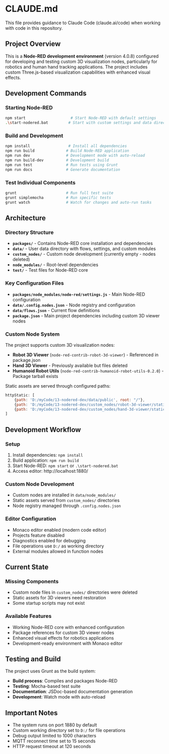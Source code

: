 # CLAUDE.md

This file provides guidance to Claude Code (claude.ai/code) when working with code in this repository.

## Project Overview

This is a **Node-RED development environment** (version 4.0.8) configured for developing and testing custom 3D visualization nodes, particularly for robotics and human hand tracking applications. The project includes custom Three.js-based visualization capabilities with enhanced visual effects.

## Development Commands

### Starting Node-RED
```bash
npm start                    # Start Node-RED with default settings
.\start-nodered.bat         # Start with custom settings and data directory
```

### Build and Development
```bash
npm install                 # Install all dependencies
npm run build              # Build Node-RED application
npm run dev                # Development mode with auto-reload
npm run build-dev          # Development build
npm run test               # Run tests using Grunt
npm run docs               # Generate documentation
```

### Test Individual Components
```bash
grunt                      # Run full test suite
grunt simplemocha          # Run specific tests
grunt watch                # Watch for changes and auto-run tasks
```

## Architecture

### Directory Structure
- **`packages/`** - Contains Node-RED core installation and dependencies
- **`data/`** - User data directory with flows, settings, and custom modules
- **`custom_nodes/`** - Custom node development (currently empty - nodes deleted)
- **`node_modules/`** - Root-level dependencies
- **`test/`** - Test files for Node-RED core

### Key Configuration Files
- **`packages/node_modules/node-red/settings.js`** - Main Node-RED configuration
- **`data/.config.nodes.json`** - Node registry and configuration
- **`data/flows.json`** - Current flow definitions
- **`package.json`** - Main project dependencies including custom 3D viewer nodes

### Custom Node System
The project supports custom 3D visualization nodes:
- **Robot 3D Viewer** (`node-red-contrib-robot-3d-viewer`) - Referenced in package.json
- **Hand 3D Viewer** - Previously available but files deleted
- **Humanoid Robot Utils** (`node-red-contrib-humanoid-robot-utils-0.2.0`) - Package tarball exists

Static assets are served through configured paths:
```javascript
httpStatic: [
    {path: 'D:/myCode/13-nodered-dev/data/public', root: "/"},
    {path: 'D:/myCode/13-nodered-dev/custom_nodes/robot-3d-viewer/static', root: "/static/"},
    {path: 'D:/myCode/13-nodered-dev/custom_nodes/hand-3d-viewer/static', root: "/hand-3d-viewer/static/"}
]
```

## Development Workflow

### Setup
1. Install dependencies: `npm install`
2. Build application: `npm run build`
3. Start Node-RED: `npm start` or `.\start-nodered.bat`
4. Access editor: http://localhost:1880/

### Custom Node Development
- Custom nodes are installed in `data/node_modules/`
- Static assets served from `custom_nodes/` directories
- Node registry managed through `.config.nodes.json`

### Editor Configuration
- Monaco editor enabled (modern code editor)
- Projects feature disabled
- Diagnostics enabled for debugging
- File operations use `D:/` as working directory
- External modules allowed in function nodes

## Current State

### Missing Components
- Custom node files in `custom_nodes/` directories were deleted
- Static assets for 3D viewers need restoration
- Some startup scripts may not exist

### Available Features
- Working Node-RED core with enhanced configuration
- Package references for custom 3D viewer nodes
- Enhanced visual effects for robotics applications
- Development-ready environment with Monaco editor

## Testing and Build

The project uses Grunt as the build system:
- **Build process**: Compiles and packages Node-RED
- **Testing**: Mocha-based test suite
- **Documentation**: JSDoc-based documentation generation
- **Development**: Watch mode with auto-reload

## Important Notes

- The system runs on port 1880 by default
- Custom working directory set to `D:/` for file operations
- Debug output limited to 1000 characters
- MQTT reconnect time set to 15 seconds
- HTTP request timeout at 120 seconds